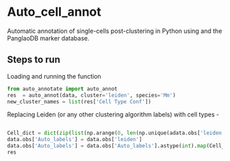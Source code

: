 # Auto_cell_annot
Automatic annotation of single-cells post-clustering in Python using and the PanglaoDB marker database.

## Steps to run

Loading and running the function
```python
from auto_annotate import auto_annot
res  = auto_annot(data, cluster='leiden', species='Mm')
new_cluster_names = list(res['Cell Type Conf'])
```
Replacing Leiden (or any other clustering algorithm labels) with cell types -
```python

Cell_dict = dict(zip(list(np.arange(0, len(np.unique(adata.obs['leiden'])),1)), new_cluster_names))
data.obs['Auto_labels'] = data.obs['leiden']
data.obs['Auto_labels'] = data.obs['Auto_labels'].astype(int).map(Cell_dict)
res
```
